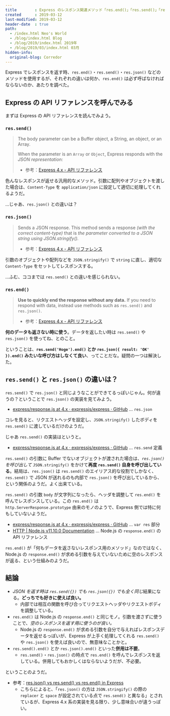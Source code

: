 ```yaml
---
title        : Express のレスポンス関連メソッド「res.end()」「res.send()」「res.json()」の違い
created      : 2019-03-12
last-modified: 2019-03-12
header-date  : true
path:
  - /index.html Neo's World
  - /blog/index.html Blog
  - /blog/2019/index.html 2019年
  - /blog/2019/03/index.html 03月
hidden-info:
  original-blog: Corredor
---
```


Express でレスポンスを返す時、`res.end()`・`res.send()`・`res.json()` などのメソッドを使用するが、それぞれの違いは何か、`res.end()` は必ず呼ばなければならないのか、あたりを調べた。

## Express の API リファレンスを呼んでみる

まずは Express の API リファレンスを読んでみよう。

### `res.send()`

> The body parameter can be a Buffer object, a String, an object, or an Array.
> 
> When the parameter is an `Array` or `Object`, Express responds with the *JSON representation:*
> 
> - 参考：[Express 4.x - API リファレンス](http://expressjs.com/ja/api.html#res.send)

色んなレスポンスが返せる汎用的なメソッド。引数に配列やオブジェクトを渡した場合は、`Content-Type` を `application/json` に設定して適切に処理してくれるようだ。

…じゃあ、`res.json()` との違いは？

### `res.json()`

> Sends a JSON response. This method sends a response *(with the correct content-type)* that is *the parameter converted to a JSON string using JSON.stringify().*
> 
> - 参考：[Express 4.x - API リファレンス](http://expressjs.com/ja/api.html#res.json)

引数のオブジェクトや配列などを `JSON.stringify()` で `string` に直し、適切な `Content-Type` をセットしてレスポンスする。

…ふむ、ココまでは `res.send()` との違いを感じられない。

### `res.end()`

> **Use to quickly end the response without any data.** If you need to respond with data, instead use methods such as `res.send()` and `res.json()`.
> 
> - 参考：[Express 4.x - API リファレンス](http://expressjs.com/ja/api.html#res.end)

**何のデータも返さない時に使う**。データを返したい時は `res.send()` や `res.json()` を使ってね、とのこと。

ということは、**`res.send('Hoge').end()` とか `res.json({ result: 'OK' }).end()` みたいな呼び方はしなくて良い**、ってことだな。疑問の一つは解決した。

## `res.send()` と `res.json()` の違いは？

`res.send()` で `res.json()` と同じようなことができてるっぽいじゃん。何が違うの？ということで `res.json()` の実装を見てみよう。

- [express/response.js at 4.x · expressjs/express · GitHub](https://github.com/expressjs/express/blob/4.x/lib/response.js#L227-L268) … `res.json`

コレを見ると、リクエストヘッダを設定し、`JSON.stringify()` したボディを `res.send()` に渡しているだけのようだ。

じゃあ `res.send()` の実装はというと。

- [express/response.js at 4.x · expressjs/express · GitHub](https://github.com/expressjs/express/blob/4.x/lib/response.js#L94-L225) … `res.send` 定義

`res.send()` の引数に Buffer でないオブジェクトが渡された場合は、*`res.json()` を呼び出して* `JSON.stringify()` をかけて**再度 `res.send()` 自身を呼び出している**。結局は、`res.json()` は `res.send()` のエイリアス的な役割でしかなく、`res.send()` で JSON が送れるのも内部で `res.json()` を呼び出しているから、という関係のようだ。よく出来ている。

`res.send()` の引数 `body` が文字列になったら、ヘッダを調整して `res.end()` を呼んでレスポンスしている。この `res.end()` は `http.ServerResponse.prototype` 由来のモノのようで、Express 側では特に何もしていないようだ。

- [express/response.js at 4.x · expressjs/express · GitHub](https://github.com/expressjs/express/blob/4.x/lib/response.js#L37-L42) … `var res` 部分
- [HTTP | Node.js v11.10.0 Documentation](https://nodejs.org/api/http.html#http_response_end_data_encoding_callback) … Node.js の `response.end()` の API リファレンス

`res.end()` が「何もデータを返さないレスポンス用のメソッド」なのではなく、Node.js の `response.end()` が求める引数を与えていないために空のレスポンスが返る、という仕組みのようだ。

## 結論

- *JSON を返す時は `res.send({})` でも `res.json({})` でも全く同じ*結果になる。**どっちでも好きに使えば良い。**
  - 内部では相互の関数を呼び合ってリクエストヘッダやリクエストボディを調整している。
- `res.end()` は Node.js の `response.end()` と同じモノ。引数を渡さずに使うことで、*空のレスポンスを返す用に使うのが良い。*
  - Node.js の `response.end()` が求める引数を自分で与えればレスポンスデータを返せるっぽいが、Express が上手く処理してくれる `res.send()` や `res.json()` を使えば良いので、無意味なことかと。
- `res.send().end()` とか `res.json().end()` といった**併用は不要**。
  - `res.send()`・`res.json()` の時点で `res.end()` を呼んでレスポンスを返している。併用してもおかしくはならないようだが、不必要。

ということのようだ。

- 参考：[res.json() vs res.send() vs res.end() in Express](https://fullstack-developer.academy/res-json-vs-res-send-vs-res-end-in-express/)
  - こちらによると、「`res.json()` の方は `JSON.stringify()` の際の `replacer` と `space` が設定されている点で `res.send()` と異なる」とされているが、Express 4.x 系の実装を見る限り、少し意味合いが違うっぽい。
